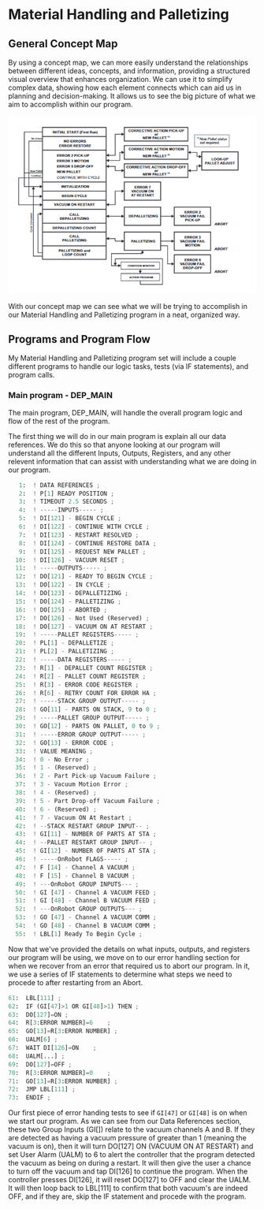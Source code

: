 # Material Handling and Palletizing

## General Concept Map

By using a concept map, we can more easily understand the relationships between different ideas, concepts, and information, providing a structured visual overview that enhances organization. We can use it to simplify complex data, showing how each element connects which can aid us in planning and decision-making. It allows us to see the big picture of what we aim to accomplish within our program.

![Material Handling and Palletizing](./images/ConceptMap.png)

With our concept map we can see what we will be trying to accomplish in our Material Handling and Palletizing program in a neat, organized way.

## Programs and Program Flow

My Material Handling and Palletizing program set will include a couple different programs to handle our logic tasks, tests (via IF statements), and program calls.

### Main program - DEP_MAIN

The main program, DEP_MAIN, will handle the overall program logic and flow of the rest of the program.

The first thing we will do in our main program is explain all our data references. We do this so that anyone looking at our program will understand all the different Inputs, Outputs, Registers, and any other relevent information that can assist with understanding what we are doing in our program.

```python
   1:  ! DATA REFERENCES ;
   2:  ! P[1] READY POSITION ;
   3:  ! TIMEOUT 2.5 SECONDS ;
   4:  ! -----INPUTS----- ;
   5:  ! DI[121] - BEGIN CYCLE ;
   6:  ! DI[122] - CONTINUE WITH CYCLE ;
   7:  ! DI[123] - RESTART RESOLVED ;
   8:  ! DI[124] - CONTINUE RESTORE DATA ;
   9:  ! DI[125] - REQUEST NEW PALLET ;
  10:  ! DI[126] - VACUUM RESET ;
  11:  ! -----OUTPUTS----- ;
  12:  ! DO[121] - READY TO BEGIN CYCLE ;
  13:  ! DO[122] - IN CYCLE ;
  14:  ! DO[123] - DEPALLETIZING ;
  15:  ! DO[124] - PALLETIZING ;
  16:  ! DO[125] - ABORTED ;
  17:  ! DO[126] - Not Used (Reserved) ;
  18:  ! DO[127] - VACUUM ON AT RESTART ;
  19:  ! -----PALLET REGISTERS----- ;
  20:  ! PL[1] - DEPALLETIZE ;
  21:  ! PL[2] - PALLETIZING ;
  22:  ! -----DATA REGISTERS----- ;
  23:  ! R[1] - DEPALLET COUNT REGISTER ;
  24:  ! R[2] - PALLET COUNT REGISTER ;
  25:  ! R[3] - ERROR CODE REGISTER ;
  26:  ! R[6] - RETRY COUNT FOR ERROR HA ;
  27:  ! -----STACK GROUP OUTPUT----- ;
  28:  ! GO[11] - PARTS ON STACK, 9 to 0 ;
  29:  ! -----PALLET GROUP OUTPUT----- ;
  30:  ! GO[12] - PARTS ON PALLET, 0 to 9 ;
  31:  ! -----ERROR GROUP OUTPUT----- ;
  32:  ! GO[13] - ERROR CODE ;
  33:  ! VALUE MEANING ;
  34:  ! 0 - No Error ;
  35:  ! 1 - (Reserved) ;
  36:  ! 2 - Part Pick-up Vacuum Failure ;
  37:  ! 3 - Vacuum Motion Error ;
  38:  ! 4 - (Reserved) ;
  39:  ! 5 - Part Drop-off Vacuum Failure ;
  40:  ! 6 - (Reserved) ;
  41:  ! 7 - Vacuum ON At Restart ;
  42:  ! --STACK RESTART GROUP INPUT-- ;
  43:  ! GI[11] - NUMBER OF PARTS AT STA ;
  44:  ! --PALLET RESTART GROUP INPUT-- ;
  45:  ! GI[12] - NUMBER OF PARTS AT STA ;
  46:  ! -----OnRobot FLAGS----- ;
  47:  ! F [14] - Channel A VACUUM ;
  48:  ! F [15] - Channel B VACUUM ;
  49:  ! ---OnRobot GROUP INPUTS--- ;
  50:  ! GI [47] - Channel A VACUUM FEED ;
  51:  ! GI [48] - Channel B VACUUM FEED ;
  52:  ! ---OnRobot GROUP OUTPUTS--- ;
  53:  ! GO [47] - Channel A VACUUM COMM ;
  54:  ! GO [48] - Channel B VACUUM COMM ;
  55:  ! LBL[1] Ready To Begin Cycle ;
  ```

  Now that we've provided the details on what inputs, outputs, and registers our program will be using, we move on to our error handling section for when we recover from an error that required us to abort our program. In it, we use a series of IF statements to determine what steps we need to procede to after restarting from an Abort.

  ```python
  61:  LBL[111] ;
  62:  IF (GI[47]>1 OR GI[48]>1) THEN ;
  63:  DO[127]=ON ;
  64:  R[3:ERROR NUMBER]=6    ;
  65:  GO[13]=R[3:ERROR NUMBER] ;
  66:  UALM[6] ;
  67:  WAIT DI[126]=ON    ;
  68:  UALM[...] ;
  69:  DO[127]=OFF ;
  70:  R[3:ERROR NUMBER]=0    ;
  71:  GO[13]=R[3:ERROR NUMBER] ;
  72:  JMP LBL[111] ;
  73:  ENDIF ;
  ```

  Our first piece of error handing tests to see if ```GI[47]``` or ```GI[48]``` is on when we start our program. As we can see from our Data References section, these two Group Inputs (GI[]) relate to the vacuum channels A and B. If they are detected as having a vacuum pressure of greater than 1 (meaning the vacuum is on), then it will turn DO[127] ON (VACUUM ON AT RESTART) and set User Alarm (UALM) to 6 to alert the controller that the program detected the vacuum as being on during a restart. It will then give the user a chance to turn off the vacuum and tap DI[126] to continue the program. When the controller presses DI[126], it will reset DO[127] to OFF and clear the UALM. It will then loop back to LBL[111] to confirm that both vacuum's are indeed OFF, and if they are, skip the IF statement and procede with the program.